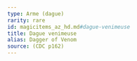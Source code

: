 ```yaml
---
type: Arme (dague)
rarity: rare
id: magicitems_az_hd.md#dague-venimeuse
title: Dague venimeuse
alias: Dagger of Venom
source: (CDC p162)
---
```


